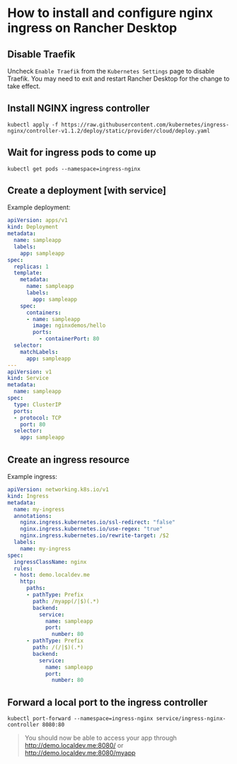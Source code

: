 # How to install and configure nginx ingress on Rancher Desktop

## Disable Traefik
Uncheck `Enable Traefik` from the `Kubernetes Settings` page to disable Traefik. You may need to exit and restart Rancher Desktop for the change to take effect.

## Install NGINX ingress controller
`kubectl apply -f https://raw.githubusercontent.com/kubernetes/ingress-nginx/controller-v1.1.2/deploy/static/provider/cloud/deploy.yaml`

## Wait for ingress pods to come up
`kubectl get pods --namespace=ingress-nginx`

## Create a deployment [with service]
Example deployment:

```yaml
apiVersion: apps/v1
kind: Deployment
metadata:
  name: sampleapp
  labels:
    app: sampleapp
spec:
  replicas: 1
  template:
    metadata:
      name: sampleapp
      labels:
        app: sampleapp
    spec:
      containers:
      - name: sampleapp
        image: nginxdemos/hello
        ports:
          - containerPort: 80
  selector:
    matchLabels:
      app: sampleapp
---
apiVersion: v1
kind: Service
metadata:
  name: sampleapp
spec:
  type: ClusterIP
  ports:
  - protocol: TCP
    port: 80
  selector:
    app: sampleapp
```    

## Create an ingress resource
Example ingress:
```yaml
apiVersion: networking.k8s.io/v1
kind: Ingress
metadata:
  name: my-ingress
  annotations:
    nginx.ingress.kubernetes.io/ssl-redirect: "false"
    nginx.ingress.kubernetes.io/use-regex: "true"
    nginx.ingress.kubernetes.io/rewrite-target: /$2
  labels:
    name: my-ingress
spec:
  ingressClassName: nginx
  rules:
  - host: demo.localdev.me
    http:
      paths:
      - pathType: Prefix
        path: /myapp(/|$)(.*)
        backend:
          service:
            name: sampleapp
            port: 
              number: 80
      - pathType: Prefix
        path: /(/|$)(.*)
        backend:
          service:
            name: sampleapp
            port: 
              number: 80
```              

## Forward a local port to the ingress controller
`kubectl port-forward --namespace=ingress-nginx service/ingress-nginx-controller 8080:80`

> You should now be able to access your app through http://demo.localdev.me:8080/ or http://demo.localdev.me:8080/myapp